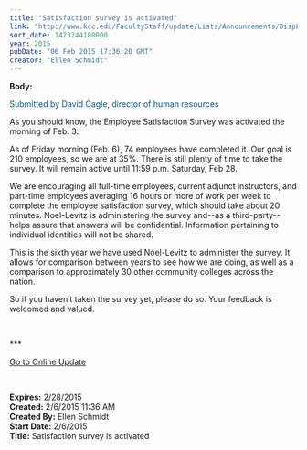 ```yaml
---
title: "Satisfaction survey is activated"
link: "http://www.kcc.edu/FacultyStaff/update/Lists/Announcements/DispForm.aspx?ID=1812"
sort_date: 1423244180000
year: 2015
pubDate: "06 Feb 2015 17:36:20 GMT"
creator: "Ellen Schmidt"
---
```


<div><b>Body:</b> <div class="ExternalClassCA3E90E64CEA403D90F7328ACDA90155"><p style="color:#00558d">​Submitted by David Cagle, director of human resources</p>
<p>As you should know, the Employee Satisfaction Survey was activated the morning of Feb. 3.</p>
<p>As of Friday morning (Feb. 6), 74 employees have completed it. Our goal is 210 employees, so we are at 35%. There is still plenty of time to take the survey. It will remain active until 11:59 p.m. Saturday, Feb 28.</p>
<p>We are encouraging all full-time employees, current adjunct instructors, and part-time employees averaging 16 hours or more of work per week to complete the employee satisfaction survey, which should take about 20 minutes. Noel-Levitz is administering the survey and--as a third-party--helps assure that answers will be confidential. Information pertaining to individual identities will not be shared.</p>
<p>This is the sixth year we have used Noel-Levitz to administer the survey. It allows for comparison between years to see how we are doing, as well as a comparison to approximately 30 other community colleges across the nation.</p>
<p>So if you haven’t taken the survey yet, please do so. Your feedback is welcomed and valued.</p>
<p> </p>
<p>***</p>
<p><a href="/update">Go to Online Update</a></p>
<p><br /></p></div></div>
<div><b>Expires:</b> 2/28/2015</div>
<div><b>Created:</b> 2/6/2015 11:36 AM</div>
<div><b>Created By:</b> Ellen Schmidt</div>
<div><b>Start Date:</b> 2/6/2015</div>
<div><b>Title:</b> Satisfaction survey is activated</div>
